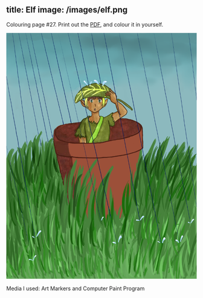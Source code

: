 title: Elf
image: /images/elf.png
---
Colouring page #27. Print out the [PDF], and colour it in yourself.

![png]

Media I used: Art Markers and Computer Paint Program

[png]: /images/elf.png
[PDF]: /images/elf.pdf
